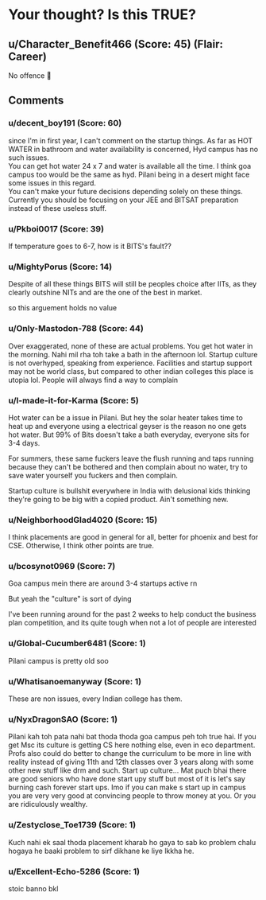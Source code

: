 # Your thought? Is this TRUE?
## u/Character_Benefit466 (Score: 45) (Flair: Career)
No offence 🗿


## Comments

### u/decent_boy191 (Score: 60)
since I'm in first year, I can't comment on the startup things. As far as HOT WATER in bathroom and water availability is concerned, Hyd campus has no such issues.  
You can get hot water 24 x 7 and water is available all the time. I think goa campus too would be the same as hyd. Pilani being in a desert might face some issues in this regard.  
You can't make your future decisions depending solely on these things.  
Currently you should be focusing on your JEE and BITSAT preparation instead of these useless stuff.


### u/Pkboi0017 (Score: 39)
If temperature goes to 6-7, how is it BITS's fault??


### u/MightyPorus (Score: 14)
Despite of all these things BITS will still be peoples choice after IITs, as they clearly outshine NITs and are the one of the best in market.

so this arguement holds no value


### u/Only-Mastodon-788 (Score: 44)
Over exaggerated, none of these are actual problems. You get hot water in the morning. Nahi mil rha toh take a bath in the afternoon lol. Startup culture is not overhyped, speaking from experience. Facilities and startup support may not be world class, but compared to other indian colleges this place is utopia lol. People will always find a way to complain


### u/I-made-it-for-Karma (Score: 5)
Hot water can be a issue in Pilani. But hey the solar heater takes time to heat up and everyone using a electrical geyser is the reason no one gets hot water. But 99% of Bits doesn't take a bath everyday, everyone sits for 3-4 days. 


For summers, these same fuckers leave the flush running and taps running because they can't be bothered and then complain about no water, try to save water yourself you fuckers and then complain. 


Startup culture is bullshit everywhere in India with delusional kids thinking they're going to be big with a copied product. Ain't something new.


### u/NeighborhoodGlad4020 (Score: 15)
I think placements are good in general for all, better for phoenix and best for CSE. Otherwise, I think other points are true.


### u/bcosynot0969 (Score: 7)
Goa campus mein there are around 3-4 startups active rn

But yeah the "culture" is sort of dying

I've been running around for the past 2 weeks to help conduct the business plan competition, and its quite tough when not a lot of people are interested


### u/Global-Cucumber6481 (Score: 1)
Pilani campus is pretty old soo


### u/Whatisanoemanyway (Score: 1)
These are non issues, every Indian college has them.


### u/NyxDragonSAO (Score: 1)
Pilani kah toh pata nahi bat thoda thoda goa campus peh toh true hai. If you get Msc its culture is getting CS here nothing else, even in eco department. Profs also could do better to change the curriculum to be more in line with reality instead of giving 11th and 12th classes over 3 years along with some other new stuff like drm and such. Start up culture... Mat puch bhai there are good seniors who have done start upy stuff but most of it is let's say burning cash forever start ups. Imo if you can make s start up in campus you are very very good at convincing people to throw money at you. Or you are ridiculously wealthy.


### u/Zestyclose_Toe1739 (Score: 1)
Kuch nahi ek saal thoda placement kharab ho gaya to sab ko problem chalu hogaya he baaki problem to sirf dikhane ke liye lkkha he.


### u/Excellent-Echo-5286 (Score: 1)
stoic banno bkl




